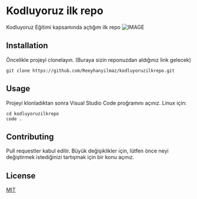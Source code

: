 # Kodluyoruz ilk repo

Kodluyoruz Eğitimi kapsamında açtığım ilk repo
![IMAGE]("C:\Users\Пользователь\Downloads\markdown.png")

## Installation

Öncelikle projeyi clonelayın. (Buraya sizin reponuzdan aldığınız link gelecek)

```
git clone https://github.com/Reeyhanyilmaz/kodluyoruzilkrepo.git

```

## Usage

Projeyi klonladıktan sonra Visual Studio Code proğramını açınız.
Linux için:

```
cd kodluyoruzilkrepo
code .

```

## Contributing

Pull requestler kabul edilir. Büyük değişiklikler için, lütfen önce neyi değiştirmek istediğinizi tartışmak için bir konu açınız.

## License

[MIT](https://choosealicense.com/licenses/mit/)

